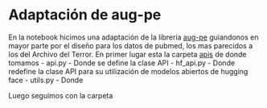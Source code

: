 # Adaptación de aug-pe
En la notebook hicimos una adaptación de la libreria [aug-pe](https://github.com/AI-secure/aug-pe) guiandonos en mayor parte por el diseño para los datos de pubmed, los mas parecidos a los del Archivo del Terror.
En primer lugar esta la carpeta [apis](https://github.com/AI-secure/aug-pe/tree/main/apis) de donde tomamos 
	- api.py - Donde se define la clase API
	- hf_api.py - Donde redefine la clase API para su utilización de modelos abiertos de hugging face
	- utils.py - Donde

Luego seguimos con la carpeta  
